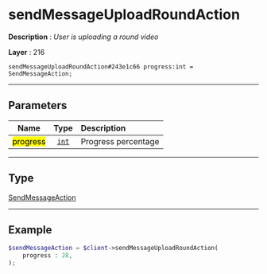 # sendMessageUploadRoundAction

**Description** : *User is uploading a round video*

**Layer** : 216

```tl
sendMessageUploadRoundAction#243e1c66 progress:int = SendMessageAction;
```

---

## Parameters

| Name | Type | Description |
| :---: | :---: | :--- |
| <mark>progress</mark> | [`int`](type/int) | Progress percentage |

---

## Type

[SendMessageAction](type/SendMessageAction)

---

## Example

```php
$sendMessageAction = $client->sendMessageUploadRoundAction(
	progress : 28,
);
```